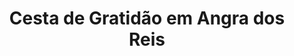 ---
title: "Cesta de Gratidão em Angra dos Reis"
description: "Demonstre seu carinho e gratidão com uma cesta cheia de surpresas em Angra dos Reis. O presente ideal para expressar agradecimento e apreço."
layout: "home.html"
permalink: "/cesta-de-gratidao-em-angra-dos-reis/"
---